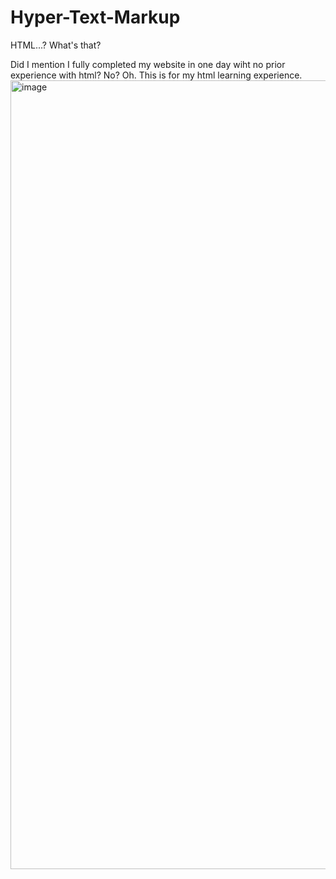 # Hyper-Text-Markup
HTML...? What's that?

Did I mention I fully completed my website in one day wiht no prior experience with html? No? Oh.
This is for my html learning experience.<img width="1262" alt="image" src="https://user-images.githubusercontent.com/104099162/210861138-2464b144-c9fc-44dd-9a28-239a7196354f.png">
